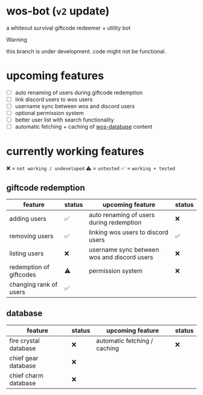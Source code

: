 # wos-bot (`v2` update)

a whiteout survival giftcode redeemer + utility bot

> [!WARNING]
> this branch is under development. code might not be functional.

# upcoming features

- [ ] auto renaming of users during giftcode redemption
- [ ] link discord users to wos users
- [ ] username sync between wos and discord users
- [ ] optional permission system
- [ ] better user list with search functionality
- [ ] automatic fetching + caching of [wos-database](https://github.com/zenpaiang/wos-datbase) content

# currently working features

:x: = `not working / undeveloped` :warning: = `untested` :white_check_mark: = `working + tested`

## giftcode redemption

| feature | status | upcoming feature | status
| --- | --- | --- | --- |
| adding users | :white_check_mark: | auto renaming of users during redemption | :x: |
| removing users | :white_check_mark: | linking wos users to discord users | :white_check_mark: |
| listing users | :x: | username sync between wos and discord users | :x: |
| redemption of giftcodes | :warning: | permission system | :x: |
| changing rank of users | :white_check_mark: |

## database

| feature | status | upcoming feature | status
| --- | --- | --- | --- |
| fire crystal database | :x: | automatic fetching / caching | :x:
| chief gear database | :x: |
| chief charm database | :x: |